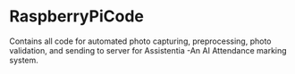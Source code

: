 # RaspberryPiCode
Contains all code for automated photo capturing, preprocessing, photo validation, and sending to server for Assistentia -An AI Attendance marking system.
